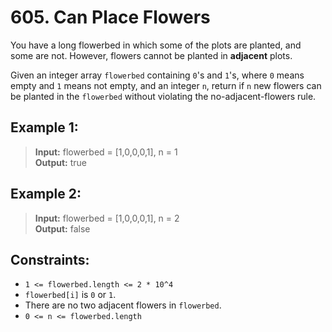 # 605. Can Place Flowers

You have a long flowerbed in which some of the plots are planted, and some are not. 
However, flowers cannot be planted in **adjacent** plots.

Given an integer array `flowerbed` containing `0`'s and `1`'s, 
where `0` means empty and `1` means not empty, and an integer `n`, 
return if `n` new flowers can be planted in the `flowerbed` without violating the no-adjacent-flowers rule.

## Example 1:
> **Input:** flowerbed = [1,0,0,0,1], n = 1  
> **Output:** true  

## Example 2:
> **Input:** flowerbed = [1,0,0,0,1], n = 2  
> **Output:** false


## Constraints:
* `1 <= flowerbed.length <= 2 * 10^4`
* `flowerbed[i]` is `0` or `1`.
* There are no two adjacent flowers in `flowerbed`.
* `0 <= n <= flowerbed.length`